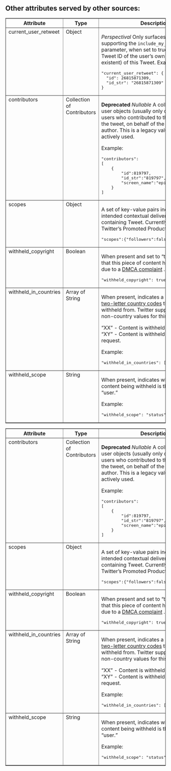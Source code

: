 
## Other attributes served by other sources:

<table border="1" class="docutils">
<colgroup>
<col width="33%" />
<col width="33%" />
<col width="33%" />
</colgroup>
<thead valign="bottom">
<tr class="row-odd"><th class="head">Attribute</th>
<th class="head">Type</th>
<th class="head">Description</th>
</tr>
</thead>
<tbody valign="top">

<tr class="row-odd"><td>current_user_retweet</td>
<td>Object</td>
<td><p class="first"><em>Perspectival</em> Only surfaces on methods supporting the      <code class="docutils literal"><span class="pre">include_my_retweet</span></code>     parameter, when set to true. Details the
Tweet ID of the user&#8217;s own retweet (if existent) of this Tweet.
Example:</p>
<div class="code javascript last highlight-python"><div class="highlight"><pre><span></span>&quot;current_user_retweet&quot;: {
  &quot;id&quot;: 26815871309,
  &quot;id_str&quot;: &quot;26815871309&quot;
}
</pre></div>
</div>
</td>
</tr>

<tr class="row-odd"><td>contributors</td>
<td>Collection of Contributors</td>
<td><p class="first"><strong>Deprecated</strong> <em>Nullable</em> A collection of brief user objects (usually only one) indicating users who contributed to the
authorship of the tweet, on behalf of the official tweet author. This is a legacy value and is not actively used.</p>
<p>Example:</p>
<div class="code javascript last highlight-python"><div class="highlight"><pre><span></span>&quot;contributors&quot;:
[
    {
        &quot;id&quot;:819797,
        &quot;id_str&quot;:&quot;819797&quot;,
        &quot;screen_name&quot;:&quot;episod&quot;
    }
]
</pre></div>
</div>
</td>
</tr>

<tr class="row-even"><td>scopes</td>
<td>Object</td>
<td><p class="first">A set of key-value pairs indicating the intended contextual delivery of the containing Tweet. Currently used by Twitter&#8217;s Promoted
Products.
Example:</p>
<div class="code javascript last highlight-python"><div class="highlight"><pre><span></span>&quot;scopes&quot;:{&quot;followers&quot;:false}
</pre></div>
</div>
</td>
</tr>



<tr class="row-even"><td>withheld_copyright</td>
<td>Boolean</td>
<td><p class="first">When present and set to &#8220;true&#8221;, it indicates that this piece of content has been withheld due to a <a class="reference external" href="http://en.wikipedia.org/wiki/Digital_Millennium_Copyright_Act">DMCA
complaint</a> .
Example:</p>
<div class="code javascript last highlight-python"><div class="highlight"><pre><span></span>&quot;withheld_copyright&quot;: true
</pre></div>
</div>
</td>
</tr>

<tr class="row-odd"><td>withheld_in_countries</td>
<td>Array of String</td>
<td><p class="first">When present, indicates a list of uppercase <a class="reference external" href="http://en.wikipedia.org/wiki/ISO_3166-1_alpha-2">two-letter country codes</a> this
content is withheld from. Twitter supports the following non-country values for this field:</p>
<p>&#8220;XX&#8221; - Content is withheld in all countries
&#8220;XY&#8221; - Content is withheld due to a DMCA request.</p>
<p>Example:</p>
<div class="code javascript last highlight-python"><div class="highlight"><pre><span></span>&quot;withheld_in_countries&quot;: [&quot;GR&quot;, &quot;HK&quot;, &quot;MY&quot;]
</pre></div>
</div>
</td>
</tr>

<tr class="row-even"><td>withheld_scope</td>
<td>String</td>
<td><p class="first">When present, indicates whether the content being withheld is the &#8220;status&#8221; or a &#8220;user.&#8221;</p>
<p>Example:</p>
<div class="code javascript last highlight-python"><div class="highlight"><pre><span></span>&quot;withheld_scope&quot;: &quot;status&quot;
</pre></div>
</div>
</td>
</tr>

</tbody>
</table>






<table border="1" class="docutils">
<colgroup>
<col width="33%" />
<col width="33%" />
<col width="33%" />
</colgroup>
<thead valign="bottom">
<tr class="row-odd"><th class="head">Attribute</th>
<th class="head">Type</th>
<th class="head">Description</th>
</tr>
</thead>
<tbody valign="top">





<tr class="row-odd"><td>contributors</td>
<td>Collection of Contributors</td>
<td><p class="first"><strong>Deprecated</strong> <em>Nullable</em> A collection of brief user objects (usually only one) indicating users who contributed to the
authorship of the tweet, on behalf of the official tweet author. This is a legacy value and is not actively used.</p>
<p>Example:</p>
<div class="code javascript last highlight-python"><div class="highlight"><pre><span></span>&quot;contributors&quot;:
[
    {
        &quot;id&quot;:819797,
        &quot;id_str&quot;:&quot;819797&quot;,
        &quot;screen_name&quot;:&quot;episod&quot;
    }
]
</pre></div>
</div>
</td>
</tr>

<tr class="row-even"><td>scopes</td>
<td>Object</td>
<td><p class="first">A set of key-value pairs indicating the intended contextual delivery of the containing Tweet. Currently used by Twitter&#8217;s Promoted
Products.
Example:</p>
<div class="code javascript last highlight-python"><div class="highlight"><pre><span></span>&quot;scopes&quot;:{&quot;followers&quot;:false}
</pre></div>
</div>
</td>
</tr>



<tr class="row-even"><td>withheld_copyright</td>
<td>Boolean</td>
<td><p class="first">When present and set to &#8220;true&#8221;, it indicates that this piece of content has been withheld due to a <a class="reference external" href="http://en.wikipedia.org/wiki/Digital_Millennium_Copyright_Act">DMCA
complaint</a> .
Example:</p>
<div class="code javascript last highlight-python"><div class="highlight"><pre><span></span>&quot;withheld_copyright&quot;: true
</pre></div>
</div>
</td>
</tr>

<tr class="row-odd"><td>withheld_in_countries</td>
<td>Array of String</td>
<td><p class="first">When present, indicates a list of uppercase <a class="reference external" href="http://en.wikipedia.org/wiki/ISO_3166-1_alpha-2">two-letter country codes</a> this
content is withheld from. Twitter supports the following non-country values for this field:</p>
<p>&#8220;XX&#8221; - Content is withheld in all countries
&#8220;XY&#8221; - Content is withheld due to a DMCA request.</p>
<p>Example:</p>
<div class="code javascript last highlight-python"><div class="highlight"><pre><span></span>&quot;withheld_in_countries&quot;: [&quot;GR&quot;, &quot;HK&quot;, &quot;MY&quot;]
</pre></div>
</div>
</td>
</tr>

<tr class="row-even"><td>withheld_scope</td>
<td>String</td>
<td><p class="first">When present, indicates whether the content being withheld is the &#8220;status&#8221; or a &#8220;user.&#8221;</p>
<p>Example:</p>
<div class="code javascript last highlight-python"><div class="highlight"><pre><span></span>&quot;withheld_scope&quot;: &quot;status&quot;
</pre></div>
</div>
</td>
</tr>

</tbody>
</table>

